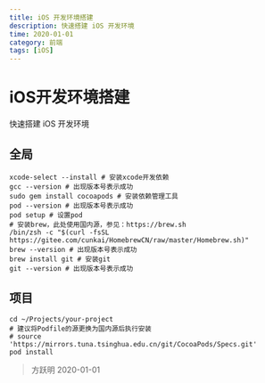 ```yaml
---
title: iOS 开发环境搭建
description: 快速搭建 iOS 开发环境
time: 2020-01-01
category: 前端
tags: [iOS]
---
```


# iOS开发环境搭建

快速搭建 iOS 开发环境

## 全局

```shell
xcode-select --install # 安装xcode开发依赖
gcc --version # 出现版本号表示成功
sudo gem install cocoapods # 安装依赖管理工具
pod --version # 出现版本号表示成功
pod setup # 设置pod
# 安装brew，此处使用国内源，参见：https://brew.sh
/bin/zsh -c "$(curl -fsSL https://gitee.com/cunkai/HomebrewCN/raw/master/Homebrew.sh)"
brew --version # 出现版本号表示成功
brew install git # 安装git
git --version # 出现版本号表示成功
```

## 项目

```shell
cd ~/Projects/your-project
# 建议将Podfile的源更换为国内源后执行安装
# source 'https://mirrors.tuna.tsinghua.edu.cn/git/CocoaPods/Specs.git'
pod install
```

> 方跃明
> 2020-01-01